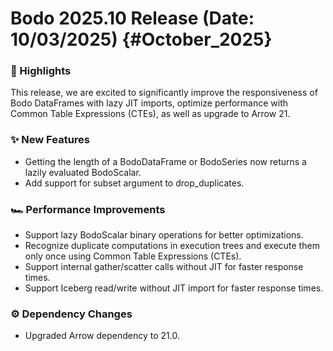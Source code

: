 # Bodo 2025.10 Release (Date: 10/03/2025) {#October_2025}

### 🎉 Highlights

This release, we are excited to significantly improve the responsiveness of Bodo DataFrames with lazy JIT imports, optimize performance with Common Table Expressions (CTEs), as well as upgrade to Arrow 21.

### ✨ New Features

- Getting the length of a BodoDataFrame or BodoSeries now returns a lazily evaluated BodoScalar.
- Add support for subset argument to drop_duplicates.

### 🏎️ Performance Improvements

- Support lazy BodoScalar binary operations for better optimizations.
- Recognize duplicate computations in execution trees and execute them only once using Common Table Expressions (CTEs).
- Support internal gather/scatter calls without JIT for faster response times.
- Support Iceberg read/write without JIT import for faster response times.

### ⚙️ Dependency Changes

- Upgraded Arrow dependency to 21.0.
